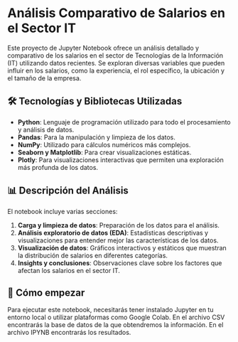 # Análisis Comparativo de Salarios en el Sector IT

Este proyecto de Jupyter Notebook ofrece un análisis detallado y comparativo de los salarios en el sector de Tecnologías de la Información (IT) utilizando datos recientes. Se exploran diversas variables que pueden influir en los salarios, como la experiencia, el rol específico, la ubicación y el tamaño de la empresa.

## 🛠 Tecnologías y Bibliotecas Utilizadas

- **Python**: Lenguaje de programación utilizado para todo el procesamiento y análisis de datos.
- **Pandas**: Para la manipulación y limpieza de los datos.
- **NumPy**: Utilizado para cálculos numéricos más complejos.
- **Seaborn y Matplotlib**: Para crear visualizaciones estáticas.
- **Plotly**: Para visualizaciones interactivas que permiten una exploración más profunda de los datos.

## 📊 Descripción del Análisis

El notebook incluye varias secciones:
1. **Carga y limpieza de datos**: Preparación de los datos para el análisis.
2. **Análisis exploratorio de datos (EDA)**: Estadísticas descriptivas y visualizaciones para entender mejor las características de los datos.
3. **Visualización de datos**: Gráficos interactivos y estáticos que muestran la distribución de salarios en diferentes categorías.
4. **Insights y conclusiones**: Observaciones clave sobre los factores que afectan los salarios en el sector IT.

## 🚀 Cómo empezar

Para ejecutar este notebook, necesitarás tener instalado Jupyter en tu entorno local o utilizar plataformas como Google Colab.
En el archivo CSV encontrarás la base de datos de la que obtendremos la información.
En el archivo IPYNB encontrarás los resultados.
